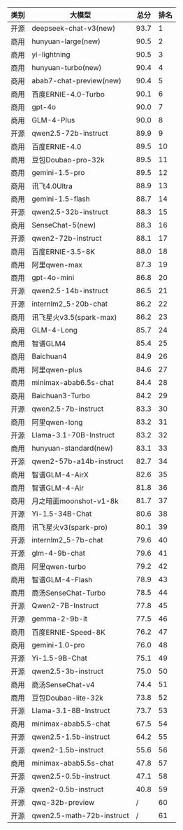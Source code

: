 
| 类别 | 大模型                         | 总分  | 排名 |
|-----|------------------------------|------|----|
|开源|deepseek-chat-v3(new)|93.7|1|
|商用|hunyuan-large(new)|90.5|2|
|商用|yi-lightning|90.5|3|
|商用|hunyuan-turbo(new)|90.4|4|
|商用|abab7-chat-preview(new)|90.4|5|
|商用|百度ERNIE-4.0-Turbo|90.1|6|
|商用|gpt-4o|90.0|7|
|商用|GLM-4-Plus|90.0|8|
|开源|qwen2.5-72b-instruct|89.9|9|
|商用|百度ERNIE-4.0|89.5|10|
|商用|豆包Doubao-pro-32k|89.5|11|
|商用|gemini-1.5-pro|89.5|12|
|商用|讯飞4.0Ultra|88.9|13|
|商用|gemini-1.5-flash|88.7|14|
|开源|qwen2.5-32b-instruct|88.3|15|
|商用|SenseChat-5(new)|88.3|16|
|开源|qwen2-72b-instruct|88.1|17|
|商用|百度ERNIE-3.5-8K|88.0|18|
|商用|阿里qwen-max|87.3|19|
|商用|gpt-4o-mini|86.8|20|
|开源|qwen2.5-14b-instruct|86.5|21|
|开源|internlm2_5-20b-chat|86.2|22|
|商用|讯飞星火v3.5(spark-max)|86.2|23|
|商用|GLM-4-Long|85.7|24|
|商用|智谱GLM4|85.4|25|
|商用|Baichuan4|84.9|26|
|商用|阿里qwen-plus|84.6|27|
|商用|minimax-abab6.5s-chat|84.4|28|
|商用|Baichuan3-Turbo|84.2|29|
|开源|qwen2.5-7b-instruct|83.3|30|
|商用|阿里qwen-long|83.2|31|
|开源|Llama-3.1-70B-Instruct|83.2|32|
|商用|hunyuan-standard(new)|83.1|33|
|开源|qwen2-57b-a14b-instruct|82.7|34|
|商用|智谱GLM-4-AirX|82.6|35|
|商用|智谱GLM-4-Air|81.8|36|
|商用|月之暗面moonshot-v1-8k|81.7|37|
|开源|Yi-1.5-34B-Chat|80.6|38|
|商用|讯飞星火v3(spark-pro)|80.1|39|
|开源|internlm2_5-7b-chat|79.6|40|
|开源|glm-4-9b-chat|79.6|41|
|商用|阿里qwen-turbo|79.2|42|
|商用|智谱GLM-4-Flash|78.9|43|
|商用|商汤SenseChat-Turbo|78.5|44|
|开源|Qwen2-7B-Instruct|77.8|45|
|开源|gemma-2-9b-it|77.5|46|
|商用|百度ERNIE-Speed-8K|76.2|47|
|商用|gemini-1.0-pro|76.0|48|
|开源|Yi-1.5-9B-Chat|75.1|49|
|开源|qwen2.5-3b-instruct|75.0|50|
|商用|商汤SenseChat-v4|74.4|51|
|商用|豆包Doubao-lite-32k|73.8|52|
|开源|Llama-3.1-8B-Instruct|73.7|53|
|商用|minimax-abab5.5-chat|67.5|54|
|开源|qwen2.5-1.5b-instruct|64.2|55|
|开源|qwen2-1.5b-instruct|55.6|56|
|商用|minimax-abab5.5s-chat|47.8|57|
|开源|qwen2.5-0.5b-instruct|47.1|58|
|开源|qwen2-0.5b-instruct|40.8|59|
|开源|qwq-32b-preview|/|60|
|开源|qwen2.5-math-72b-instruct|/|61|

